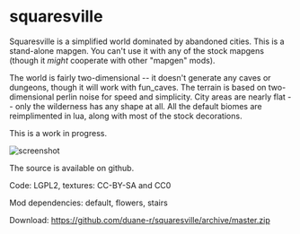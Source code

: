# squaresville

Squaresville is a simplified world dominated by abandoned cities. This is a stand-alone mapgen. You can't use it with any of the stock mapgens (though it *might* cooperate with other "mapgen" mods).

The world is fairly two-dimensional -- it doesn't generate any caves or dungeons, though it will work with fun_caves. The terrain is based on two-dimensional perlin noise for speed and simplicity. City areas are nearly flat -- only the wilderness has any shape at all. All the default biomes are reimplimented in lua, along with most of the stock decorations.

This is a work in progress.

![screenshot]()

The source is available on github.

Code: LGPL2, textures: CC-BY-SA and CC0

Mod dependencies: default, flowers, stairs

Download: https://github.com/duane-r/squaresville/archive/master.zip
